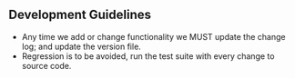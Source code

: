 ## Development Guidelines

- Any time we add or change functionality we MUST update the change log; and update the version file.
- Regression is to be avoided, run the test suite with every change to source code.